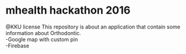 # mhealth hackathon 2016
@KKU license
This repository is about an application that contain some information about Orthodontic.
<br>-Google map with custom pin
<br>-Firebase
<br>
